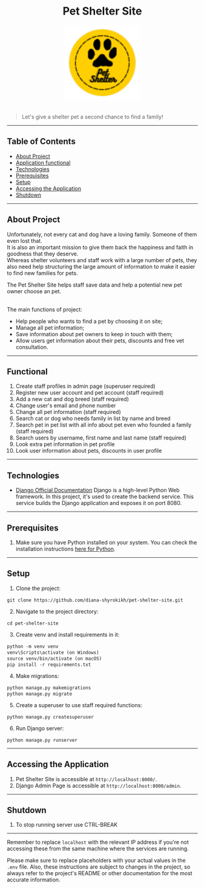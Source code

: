<div align="center">

# Pet Shelter Site 
 
<img src="static/images/logo.svg" height="200">
</div>

<br>

> Let's give a shelter pet a second chance to find a family!

<hr>

## Table of Contents

- [About Project](#about-project)
- [Application functional](#functional)
- [Technologies](#technologies)
- [Prerequisites](#prerequisites)
- [Setup](#setup)
- [Accessing the Application](#accessing-the-application)
- [Shutdown](#shutdown)


<hr>

## About Project

Unfortunately, not every cat and dog have a loving family. Someone of them even lost that.
<br>
It is also an important mission to give them back the happiness and faith in goodness that they deserve.
<br>
Whereas shelter volunteers and staff work with a large number of pets, they also need help structuring the large amount of information to make it easier to find new families for pets.

The Pet Shelter Site helps staff save data and help a potential new pet owner choose an pet.

<br>
The main functions of project:

- Help people who wants to find a pet by choosing it on site;
- Manage all pet information;
-  Save information about pet owners to keep in touch with them;
- Allow users get information about their pets, discounts and free vet consultation.

<hr>

## Functional

1. Create staff profiles in admin page (superuser required)
2. Register new user account and pet account (staff required)
3. Add a new cat and dog breed (staff required)
4. Change user's email and phone number
5. Change all pet information (staff required)
6. Search cat or dog who needs family in list by name and breed
7. Search pet in pet list with all info about pet even who founded a family (staff required)
8. Search users by username, first name and last name (staff required)
9. Look extra pet information in pet profile
10. Look user information about pets, discounts in user profile


<hr>

## Technologies

- [Django Official Documentation](https://docs.djangoproject.com/)
Django is a high-level Python Web framework. In this project, it's used to create the backend service. This service builds the Django application and exposes it on port 8080.

<hr>

## Prerequisites

1. Make sure you have Python installed on your system. 
You can check the installation instructions [here for Python](https://www.python.org/downloads/).

<hr>

## Setup

1. Clone the project:
```
git clone https://github.com/diana-shyrokikh/pet-shelter-site.git
```
2. Navigate to the project directory:
```
cd pet-shelter-site
```
3.  Сreate venv and install requirements in it:
```
python -m venv venv
venv\Scripts\activate (on Windows)
source venv/bin/activate (on macOS)
pip install -r requirements.txt
```
4. Make migrations:
```
python manage.py makemigrations
python manage.py migrate
```
5. Create a superuser to use staff required functions:
```
python manage.py createsuperuser
```
6. Run Django server:
```
python manage.py runserver
```

<hr>

## Accessing the Application

1. Pet Shelter Site is accessible at `http://localhost:8000/`.
2. Django Admin Page is accessible at `http://localhost:8000/admin`.

<hr>

## Shutdown

1. To stop running server use CTRL-BREAK

<hr>

Remember to replace `localhost` with the relevant IP address if you're not accessing these from the same machine where the services are running.

Please make sure to replace placeholders with your actual values in the `.env` file. Also, these instructions are subject to changes in the project, so always refer to the project's README or other documentation for the most accurate information.